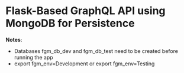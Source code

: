 # Flask-Based GraphQL API using MongoDB for Persistence

**Notes**:
- Databases fgm_db_dev and fgm_db_test need to be created before running the app
- export fgm_env=Development or export fgm_env=Testing